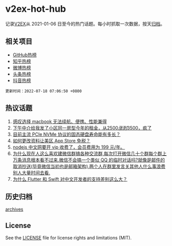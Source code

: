 # v2ex-hot-hub

 记录[V2EX](https://www.v2ex.com/)从 2021-01-06 日至今的热门话题。每小时抓取一次数据，按天[归档](archives)。
 
 ## 相关项目

- [GitHub热榜](https://github.com/lonnyzhang423/github-hot-hub)
- [知乎热榜](https://github.com/lonnyzhang423/zhihu-hot-hub)
- [微博热榜](https://github.com/lonnyzhang423/weibo-hot-hub)
- [头条热榜](https://github.com/lonnyzhang423/toutiao-hot-hub)
- [抖音热榜](https://github.com/lonnyzhang423/douyin-hot-hub)


 `更新时间：2022-07-18 07:06:50 +0800`

## 热议话题

1. [感叹选择 macbook 无法续航、便携、性能兼得](https://www.v2ex.com/t/866764)
1. [下午中介给我发了小区同一房型今年的租金，从$2500 涨到$3500，疯了](https://www.v2ex.com/t/866818)
1. [目前主流 PCIe NVMe 协议的固态硬盘寿命能有多长？](https://www.v2ex.com/t/866773)
1. [如何更改资料让美区 App Store 免税？](https://www.v2ex.com/t/866775)
1. [nodejs 中文网要开 vip 收费了，会员费用为 199 元/年。](https://www.v2ex.com/t/866787)
1. [为什么现在人这么喜欢建微信群搞各种交流群,每次打开微信几十个群每个群上万条消息根本看不过来.微信不会搞一个类似 QQ 的临时对话吗?就像是邮件的取消抄送(毕竟微信当初也是邮箱架构),两个人在群里发言关其他人什么事浪费别人大量时间去看.](https://www.v2ex.com/t/866740)
1. [为什么 Flutter 和 Swift 对中文开发者的支持差别这么大？](https://www.v2ex.com/t/866726)

## 历史归档

[archives](archives)

## License

See the [LICENSE](LICENSE) file for license rights and limitations (MIT).
